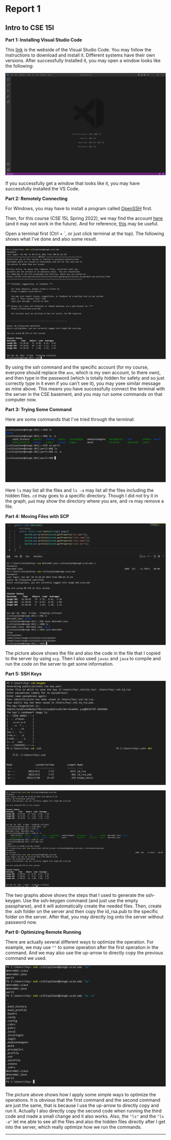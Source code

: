 # Report 1
## Intro to CSE 15l
**Part 1: Installing Visual Studio Code**

This [link](https://code.visualstudio.com/) is the webside of the Visual Studio Code. You may follow the instructions to download and install it. Different systems have their own versions. After successfully Installed it, you may open a window looks like the following:

![pic1](pic1.png)

If you successfully get a window that looks like it, you may have successfully installed the VS Code.

**Part 2: Remotely Connecting**

For Windows, you may have to install a program called [OpenSSH](https://docs.microsoft.com/en-us/windows-server/administration/openssh/openssh_install_firstuse) first.

Then, for this course (CSE 15L Spring 2022), we may find the account [here](https://sdacs.ucsd.edu/~icc/index.php) (and it may not work in the future). And for reference, [this](https://code.visualstudio.com/docs/remote/ssh#_connect-to-a-remote-host) may be useful.

Open a terminal first (Ctrl + `, or just click terminal at the top). The following shows what I've done and also some result.

![pic2](pic2.png)

By using the ssh command and the specific account (for my course, everyone should replace the `ann`, which is my own account, to there own), and then type in the password (which is totally hidden for safety and so just correctly type in it even if you can't see it), you may ysee similar message as mine above. This means you have successfully connect the terminal with the server in the CSE basement, and you may run some commands on that computer now.

**Part 3: Trying Some Command**

Here are some commands that I've tried through the terminal:

![pic3](pic3.png)

Here `ls` may list all the files and `ls -a` may list all the files including the hidden files. `cd` may goes to a specific directory. 
Though I did not try it in the graph, `pwd` may show the directory where you are, and `rm` may remove a file.

**Part 4: Moving Files with SCP**

![pic4](pic4.png)

The picture above shows the file and also the code in the file that I copied to the server by using `scp`. Then I also used `javac` and `java` to compile and run the code on the server to get some information.

**Part 5: SSH Keys**

![pic5](pic5.png)

![pic6](pic6.png)

The two graphs above shows the steps that I used to generate the ssh-keygen. Use the ssh-keygen command (and just use the empty passpharse), and it will automatically create the needed files. Then, create the .ssh folder on the server and then copy the id_rsa.pub to the specific folder on the server. After that, you may directly log onto the server without password now.

**Part 6: Optimizing Remote Running**

There are actually several different ways to optimize the operation. For example, we may use `""` to some operation after the first operation in the command. And we may also use the up-arrow to directly copy the previous command we used.

![pic7](pic7.png)

The picture above shows how I apply some simple ways to optimize the operations. It is obvious that the first command and the second command are just the same, that is because I use the up-arrow to directly copy and run it. Actually I also directly copy the second code when running the third code and made a small change and it also works. Also, the `"ls"` and the `"ls -a"` let me able to see all the files and also the hidden files directly after I get into the server, which really optimize how we run the commands.

---